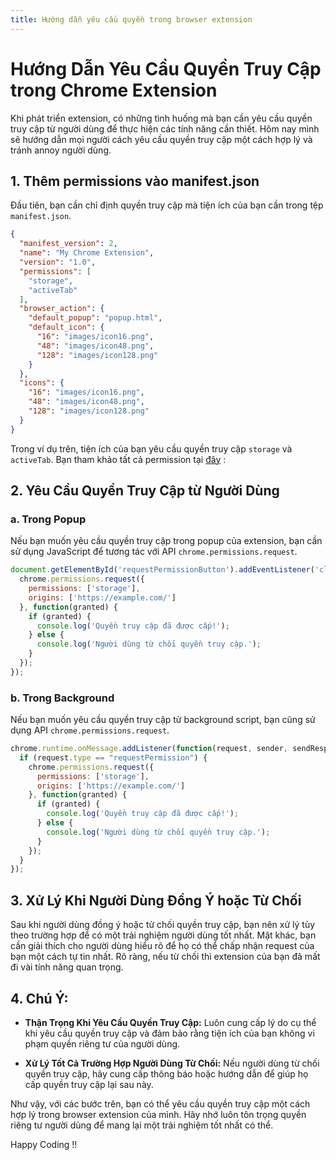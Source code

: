 ```yaml
---
title: Hướng dẫn yêu cầu quyền trong browser extension
---
```


# Hướng Dẫn Yêu Cầu Quyền Truy Cập trong Chrome Extension



Khi phát triển extension, có những tình huống mà bạn cần yêu cầu quyền truy cập từ người dùng để thực hiện các tính năng cần thiết. Hôm nay mình sẽ hướng dẫn mọi người cách yêu cầu quyền truy cập một cách hợp lý và tránh annoy người dùng.
## 1. **Thêm permissions vào manifest.json**

Đầu tiên, bạn cần chỉ định quyền truy cập mà tiện ích của bạn cần trong tệp `manifest.json`.

```json
{
  "manifest_version": 2,
  "name": "My Chrome Extension",
  "version": "1.0",
  "permissions": [
    "storage",
    "activeTab"
  ],
  "browser_action": {
    "default_popup": "popup.html",
    "default_icon": {
      "16": "images/icon16.png",
      "48": "images/icon48.png",
      "128": "images/icon128.png"
    }
  },
  "icons": {
    "16": "images/icon16.png",
    "48": "images/icon48.png",
    "128": "images/icon128.png"
  }
}
```

Trong ví dụ trên, tiện ích của bạn yêu cầu quyền truy cập `storage` và `activeTab`.
Bạn tham khảo tất cả permission tại [đây](https://developer.chrome.com/docs/extensions/mv3/declare_permissions/#permissions) : 
## 2. **Yêu Cầu Quyền Truy Cập từ Người Dùng**

### a. Trong Popup

Nếu bạn muốn yêu cầu quyền truy cập trong popup của extension, bạn cần sử dụng JavaScript để tương tác với API `chrome.permissions.request`.

```javascript
document.getElementById('requestPermissionButton').addEventListener('click', function() {
  chrome.permissions.request({
    permissions: ['storage'],
    origins: ['https://example.com/']
  }, function(granted) {
    if (granted) {
      console.log('Quyền truy cập đã được cấp!');
    } else {
      console.log('Người dùng từ chối quyền truy cập.');
    }
  });
});
```

### b. Trong Background 

Nếu bạn muốn yêu cầu quyền truy cập từ background script, bạn cũng sử dụng API `chrome.permissions.request`.

```javascript
chrome.runtime.onMessage.addListener(function(request, sender, sendResponse) {
  if (request.type == "requestPermission") {
    chrome.permissions.request({
      permissions: ['storage'],
      origins: ['https://example.com/']
    }, function(granted) {
      if (granted) {
        console.log('Quyền truy cập đã được cấp!');
      } else {
        console.log('Người dùng từ chối quyền truy cập.');
      }
    });
  }
});
```

## 3. **Xử Lý Khi Người Dùng Đồng Ý hoặc Từ Chối**

Sau khi người dùng đồng ý hoặc từ chối quyền truy cập, bạn nên xử lý tùy theo trường hợp để có một trải nghiệm người dùng tốt nhất. Mặt khác, bạn cần giải thích cho người dùng hiểu rõ để họ có thể chấp nhận request của bạn một cách tự tin nhất. Rõ ràng, nếu từ chối thì extension của bạn đã mất đi vài tính năng quan trọng.
## 4. **Chú Ý:**

- **Thận Trọng Khi Yêu Cầu Quyền Truy Cập:** Luôn cung cấp lý do cụ thể khi yêu cầu quyền truy cập và đảm bảo rằng tiện ích của bạn không vi phạm quyền riêng tư của người dùng.

- **Xử Lý Tốt Cả Trường Hợp Người Dùng Từ Chối:** Nếu người dùng từ chối quyền truy cập, hãy cung cấp thông báo hoặc hướng dẫn để giúp họ cấp quyền truy cập lại sau này.

Như vậy, với các bước trên, bạn có thể yêu cầu quyền truy cập một cách hợp lý trong browser extension của mình. Hãy nhớ luôn tôn trọng quyền riêng tư người dùng để mang lại một trải nghiệm tốt nhất có thể.

Happy Coding !!
